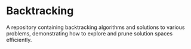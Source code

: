 # Backtracking
A repository containing backtracking algorithms and solutions to various problems, demonstrating how to explore and prune solution spaces efficiently.
